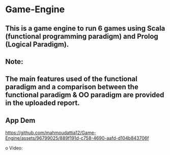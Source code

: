 # Game-Engine
This is a game engine to run 6 games using Scala (functional programming paradigm) and Prolog (Logical Paradigm).
---
## Note:
The main features used of the functional paradigm and a comparison between the functional paradigm & OO paradigm are provided in the uploaded report.
---
## App Dem

https://github.com/mahmoudattia12/Game-Engine/assets/96799025/889f191d-c758-4690-aafd-d104b843706f

o Video:
